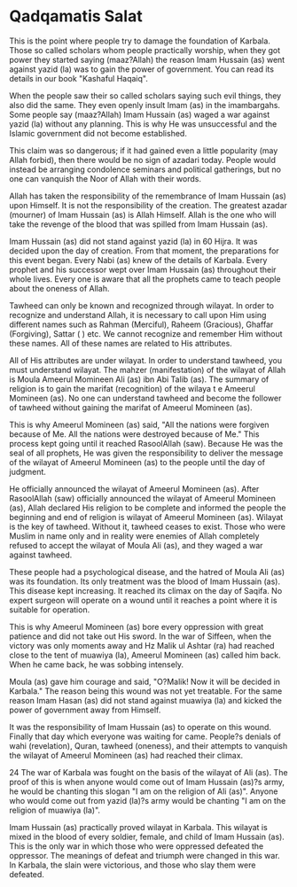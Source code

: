 Qadqamatis Salat
================

This is the point where people try to damage the foundation of Karbala.
Those so called scholars whom people practically worship, when they got
power they started saying (maaz?Allah) the reason Imam Hussain (as) went
against yazid (la) was to gain the power of government. You can read its
details in our book "Kashaful Haqaiq".

When the people saw their so called scholars saying such evil things,
they also did the same. They even openly insult Imam (as) in the
imambargahs. Some people say (maaz?Allah) Imam Hussain (as) waged a war
against yazid (la) without any planning. This is why He was unsuccessful
and the Islamic government did not become established.

This claim was so dangerous; if it had gained even a little popularity
(may Allah forbid), then there would be no sign of azadari today. People
would instead be arranging condolence seminars and political gatherings,
but no one can vanquish the Noor of Allah with their words.

Allah has taken the responsibility of the remembrance of Imam Hussain
(as) upon Himself. It is not the responsibility of the creation. The
greatest azadar (mourner) of Imam Hussain (as) is Allah Himself. Allah
is the one who will take the revenge of the blood that was spilled from
Imam Hussain (as).

Imam Hussain (as) did not stand against yazid (la) in 60 Hijra. It was
decided upon the day of creation. From that moment, the preparations for
this event began. Every Nabi (as) knew of the details of Karbala. Every
prophet and his successor wept over Imam Hussain (as) throughout their
whole lives. Every one is aware that all the prophets came to teach
people about the oneness of Allah.

Tawheed can only be known and recognized through wilayat. In order to
recognize and understand Allah, it is necessary to call upon Him using
different names such as Rahman (Merciful), Raheem (Gracious), Ghaffar
(Forgiving), Sattar ( ) etc. We cannot recognize and remember Him
without these names. All of these names are related to His attributes.

All of His attributes are under wilayat. In order to understand
tawheed, you must understand wilayat. The mahzer (manifestation) of the
wilayat of Allah is Moula Ameerul Momineen Ali (as) ibn Abi Talib (as).
The summary of religion is to gain the marifat (recognition) of the
wilaya t e Ameerul Momineen (as). No one can understand tawheed and
become the follower of tawheed without gaining the marifat of Ameerul
Momineen (as).

This is why Ameerul Momineen (as) said, "All the nations were forgiven
because of Me. All the nations were destroyed because of Me." This
process kept going until it reached RasoolAllah (saw). Because He was
the seal of all prophets, He was given the responsibility to deliver the
message of the wilayat of Ameerul Momineen (as) to the people until the
day of judgment.

He officially announced the wilayat of Ameerul Momineen (as). After
RasoolAllah (saw) officially announced the wilayat of Ameerul Momineen
(as), Allah declared His religion to be complete and informed the people
the beginning and end of religion is wilayat of Ameerul Momineen (as).
Wilayat is the key of tawheed. Without it, tawheed ceases to exist.
Those who were Muslim in name only and in reality were enemies of Allah
completely refused to accept the wilayat of Moula Ali (as), and they
waged a war against tawheed.

These people had a psychological disease, and the hatred of Moula Ali
(as) was its foundation. Its only treatment was the blood of Imam
Hussain (as). This disease kept increasing. It reached its climax on the
day of Saqifa. No expert surgeon will operate on a wound until it
reaches a point where it is suitable for operation.

This is why Ameerul Momineen (as) bore every oppression with great
patience and did not take out His sword. In the war of Siffeen, when the
victory was only moments away and Hz Malik ul Ashtar (ra) had reached
close to the tent of muawiya (la), Ameerul Momineen (as) called him
back. When he came back, he was sobbing intensely.

Moula (as) gave him courage and said, "O?Malik! Now it will be decided
in Karbala." The reason being this wound was not yet treatable. For the
same reason Imam Hasan (as) did not stand against muawiya (la) and
kicked the power of government away from Himself.

It was the responsibility of Imam Hussain (as) to operate on this
wound. Finally that day which everyone was waiting for came. People?s
denials of wahi (revelation), Quran, tawheed (oneness), and their
attempts to vanquish the wilayat of Ameerul Momineen (as) had reached
their climax.

24 The war of Karbala was fought on the basis of the wilayat of Ali
(as). The proof of this is when anyone would come out of Imam Hussain
(as)?s army, he would be chanting this slogan "I am on the religion of
Ali (as)". Anyone who would come out from yazid (la)?s army would be
chanting "I am on the religion of muawiya (la)".

Imam Hussain (as) practically proved wilayat in Karbala. This wilayat
is mixed in the blood of every soldier, female, and child of Imam
Hussain (as). This is the only war in which those who were oppressed
defeated the oppressor. The meanings of defeat and triumph were changed
in this war. In Karbala, the slain were victorious, and those who slay
them were defeated.


